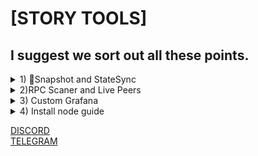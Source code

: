 # [STORY TOOLS]

## I suggest we sort out all these points.

<details>
  <summary>1) 🔗Snapshot and StateSync</summary>
[Snap and State](https://snapshots.tarabukin.work/)
The snapshot is updated every 15 hours. It has a counter for the next update, the height of the snapshot and the time of the snapshot. The service has an automatic change of the service name

![Snap and State](https://raw.githubusercontent.com/tarabukinivan/story_files/refs/heads/main/images/snapshot4.png)

</details>

<details>
  <summary>2)RPC Scaner and Live Peers</summary>
[RPC Scaner and Live Peers](https://snapshots.tarabukin.work/tools.html)
RPC and peers are updated every 5 hours. Has a counter until the next update and the time of the last update
  
![RPC Scaner](https://raw.githubusercontent.com/tarabukinivan/story_files/refs/heads/main/images/rpcscaner.png)

</details>

<details>
  <summary>3) Custom Grafana</summary>
Instructions for installing the Grafana monitoring and alerting system. Compares the height of the block with the API story, Checks synchronization, jail, etc. Sends a notification to Telegram \
[Grafana Instruction](https://github.com/tarabukinivan/story_files/blob/main/grafana_install_guide.md)  
[Demo:](https://grafana.tarabukin.work/)
  
![grafana](https://raw.githubusercontent.com/tarabukinivan/story_files/refs/heads/main/images/grafana.png)

</details>

<details>
  <summary>4) Install node guide</summary>

</details>


[DISCORD](https://discordapp.com/users/810477748614332437) \
[TELEGRAM](https://t.me/tarabukinivan)
